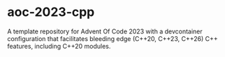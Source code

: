 # aoc-2023-cpp
A template repository for Advent Of Code 2023 with a devcontainer configuration that facilitates bleeding edge (C++20, C++23, C++26) C++ features, including C++20 modules.
